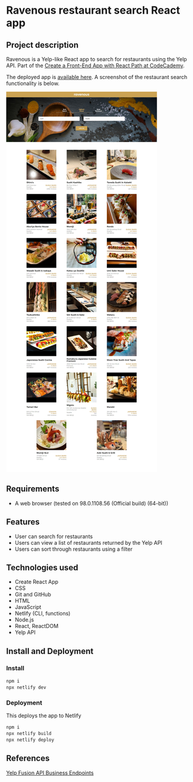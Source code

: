 # Ravenous restaurant search React app

## Project description

Ravenous is a Yelp-like React app to search for restaurants using the Yelp API. Part of the [Create a Front-End App with React Path at CodeCademy](https://www.codecademy.com/learn/paths/build-web-apps-with-react).

The deployed app is [available here](https://jlema-ravenous.netlify.app/). A screenshot of the restaurant search functionality is below.

![Screenshot of Ravenous React app's main screen with restaurant search feature](screenshot.png?raw=true)

## Requirements

- A web browser (tested on 98.0.1108.56 (Official build) (64-bit))

## Features

- User can search for restaurants
- Users can view a list of restaurants returned by the Yelp API
- Users can sort through restaurants using a filter

## Technologies used

- Create React App
- CSS
- Git and GitHub
- HTML
- JavaScript
- Netlify (CLI, functions)
- Node.js
- React, ReactDOM
- Yelp API

## Install and Deployment

### Install

```bash
npm i
npx netlify dev
```

### Deployment

This deploys the app to Netlify

```bash
npm i
npx netlify build
npx netlify deploy
```

## References

[Yelp Fusion API Business Endpoints](https://www.yelp.com/developers/documentation/v3/business_search)
